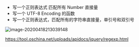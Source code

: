 - 写一个正则表达式 匹配所有 Number 直接量
- 写一个 UTF-8 Encoding 的函数
- 写一个正则表达式，匹配所有的字符串直接量，单引号和双引号

![image-20200418213039148](https://tva1.sinaimg.cn/large/007S8ZIlgy1gdy8suonbrj31fa0m8117.jpg)





https://tool.oschina.net/uploads/apidocs/jquery/regexp.html